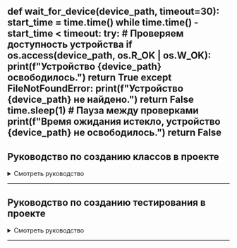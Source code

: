 def wait_for_device(device_path, timeout=30):
    start_time = time.time()
    while time.time() - start_time < timeout:
        try:
            # Проверяем доступность устройства
            if os.access(device_path, os.R_OK | os.W_OK):
                print(f"Устройство {device_path} освободилось.")
                return True
        except FileNotFoundError:
            print(f"Устройство {device_path} не найдено.")
            return False
        time.sleep(1)  # Пауза между проверками
    print(f"Время ожидания истекло, устройство {device_path} не освободилось.")
    return False
---


## Руководство по созданию классов в проекте

<details>

<summary>Смотреть руководство</summary>

В данном руководстве представлены рекомендации по созданию классов в рамках нашего проекта. Эти рекомендации помогут нам поддерживать высокий уровень чистоты и удобства сопровождения кода. Ниже приведён пример класса, который демонстрирует правильную структуру и оформление.

## Правила создания классов

При создании новых классов в проекте необходимо соблюдать следующие правила:

1. **Импорт библиотек и модулей**:
   - Сначала импортируются стандартные библиотеки, затем сторонние, и в последнюю очередь – наши собственные модули.
   - Разделяйте разные категории импортов пустой строкой.

2. **Структура класса**:
   - Начните с конструктора `__init__`.
   - После свойств размещайте сеттеры и геттеры (для КАЖДОГО переданного в `__init__` аргумента).
   - Затем определите свойства класса с использованием декоратора `@property`. Свойства допустимы ИСКЛЮЧИТЕЛЬНО для получения вспомогательных значений УЖЕ существующих полей. Например: ключи словаря.
   - Далее следуют методы класса, начиная с основных.
   - В конце добавьте статические методы с декоратором `@staticmethod`.

3. **Типизация**:
   - Обязательно используйте аннотации типов для параметров и возвращаемых значений методов.

4. **Документирование**:
   - Каждый класс, метод и свойство должны сопровождаться соответствующей документацией на английском, по шаблону представленном в примере.
   - Опишите параметры, типы параметров и возвращаемый результат.

5. **Обработка ошибок**:
   - Проверяйте типы данных и генерируйте подходящие исключения, если данные не соответствуют ожидаемым.

6. **Имя и стиль**:
   - Называйте классы и методы в соответствии с рекомендациями PEP8.
   - Используйте информативные названия переменных и функций.


<details>

<summary>Пример класса</summary>

## Пример класса

```python
import os  # Standard library
from typing import Union, List, Dict  # Typing
from custom import module  # Custom module

class MyClass:
    """
    A class for data processing.

    This class is designed to perform various operations on data,
    providing convenient methods for their transformation and analysis.
    """

    def __init__(self, param1: SomeAnotherClass, ..., paramN: int):
        """
        Constructor for the MyClass object.

        Parameters:
        -----------
        param1 : SomeAnotherClass
            An instance of `SomeAnotherClass` used to initialize the `param1` attribute.
        """
        self.param1 = param1
        ...
        self.paramN = paramN

    @property
    def param1(self) -> SomeAnotherClass:
        """Getter for the param1 attribute.

        Returns:
        --------
        SomeAnotherClass
            The current value of the `param1` attribute, which is an instance of `SomeAnotherClass`.
        """
        return self._param1

    @param1.setter
    def param1(self, value: SomeAnotherClass) -> None:
        """Setter for the param1 attribute.

        Parameters:
        -----------
        value : SomeAnotherClass
            The new instance of `SomeAnotherClass` to set for the `param1` attribute.

        Raises:
        -------
        TypeError
            If the provided value is not an instance of `SomeAnotherClass`.
        """
        if not isinstance(value, SomeAnotherClass):  # Always check the type of input data for the setter
            raise TypeError("The provided value must be an instance of 'SomeAnotherClass'.")
        self._param1 = value
        
    # Ather params setters and getters

    @property
    def items(self) -> List[str]:
        """Getter for the list of items from the `SomeAnotherClass` instance.

        Returns:
        --------
        List[str]
            A list of items retrieved from the `SomeAnotherClass` instance.
        """
        return [item for item in SomeAnotherClass.objects()]

    def some_method_with_simple_arg(self, value: str) -> bool:
        """Performs some operation with the given value.

        Parameters:
        -----------
        value : str
            The value to operate on. Must be a non-empty string.

        Returns:
        --------
        bool
            The result of the operation. Returns `True` if the operation is successful.

        Raises:
        -------
        TypeError
            If the provided value is not a string.
        ValueError
            If the provided string is empty.
        """
        if not isinstance(value, str):  # Always check the type of input data for each method argument
            raise TypeError("The provided value must be a string.")
        if len(value) == 0:  # Always validate the input data for each method argument
            raise ValueError("The length of 'value' should be greater than zero.")
        return True

    def some_method_with_intricate_arg(self, value: Dict[str, float]) -> bool:
        """Performs some operation with the given value.

        Parameters:
        -----------
        value : Dict[str, float]
            A dictionary where keys are strings and values are floats.
            This dictionary is used for the operation.

        Returns:
        --------
        bool
            The result of the operation. Returns `True` if the operation is successful.

        Raises:
        -------
        ValueError
            If the provided dictionary fails validation.
        """
        self._check_value_intricate_method(value)
        return True

    def _check_value_intricate_method(self, value: Dict[str, float]) -> None:
        """Validates the input value for the `some_method_with_intricate_arg` method.

        Parameters:
        -----------
        value : Dict[str, float]
            A dictionary where keys are strings and values are floats.

        Raises:
        -------
        ValueError
            If the provided dictionary fails validation.
        """
        # Value checking logic
        if not value:
            raise ValueError("The provided dictionary cannot be empty.")

    @staticmethod
    def static_method() -> None:
        """A static method that performs some common task.

        Returns:
        --------
        None
            This method does not return any value.
        """
        # Static method logic
        print("Static method called!")
```
</details>

</details>



---

## Руководство по созданию тестирования в проекте

<details>
<summary>Смотреть руководство</summary>

В данном руководстве представлены рекомендации по созданию тестов для классов в рамках нашего проекта. Эти рекомендации помогут нам поддерживать высокий уровень качества кода, обеспечивая его корректность и устойчивость к изменениям. Ниже приведены правила и примеры написания тестов.

## Правила создания тестов для классов

При создании тестов для классов в проекте необходимо соблюдать следующие правила:

1. **Именование файлов и классов**:
   - Файл с тестами должен называться `test_[имя файла, в котором лежит тестируемый класс].py`. Например, если тестируемый класс находится в файле `my_class.py`, то файл с тестами должен называться `test_my_class.py`.
   - Тестирующий класс должен называться `Test[ИмяТестируемогоКласса]`. Например, если тестируемый класс называется `MyClass`, то тестирующий класс должен называться `TestMyClass`.

2. **Именование тестовых методов**:
   - Тестовые методы должны называться по шаблону `test_[имя класса]_[метод класса]_[на что тестируем]`. Например, если тестируется метод `some_method` класса `MyClass` на корректность обработки аргументов, то метод должен называться `test_my_class_some_method_wrong_type`.

3. **Импорт библиотек и модулей**:
   - Сначала импортируются стандартные библиотеки, затем сторонние, и в последнюю очередь – наши собственные модули.
   - Разделяйте разные категории импортов пустой строкой.

4. **Структура тестового класса**:
   - Начните с тестов инициализации класса (конструктора `__init__`).
   - Затем добавьте тесты для сеттеров и геттеров (для каждого переданного в `__init__` аргумента).
   - Далее следуют тесты для свойств класса (если они есть).
   - После этого добавьте тесты для методов класса, начиная с основных.
   - В конце добавьте тесты для статических методов (если они есть).

5. **Типизация**:
   - Обязательно используйте аннотации типов для параметров и возвращаемых значений тестовых методов.

6. **Документирование**:
   - Каждый тестовый класс и метод должны сопровождаться соответствующей документацией на английском языке.
   - Опишите, что именно тестируется, какие параметры используются и какие результаты ожидаются.

7. **Обработка ошибок**:
   - Проверяйте, что методы корректно обрабатывают невалидные входные данные и генерируют ожидаемые исключения.

8. **Использование `unittest` и `ddt`**:
   - Используйте модуль `unittest` для создания тестов.
   - Для параметризации тестов используйте библиотеку `ddt` (Data-Driven Tests), чтобы избежать дублирования кода.

9. **Имя и стиль**:
   - Называйте тестовые классы и методы в соответствии с рекомендациями PEP8.
   - Используйте информативные названия переменных и функций.

<details>

<summary>Пример тестирования</summary>

```python
import unittest
from ddt import ddt, data, unpack
from my_class import MyClass


@ddt
class TestMyClass(unittest.TestCase):
    """
    A test class for `MyClass`.

    This class contains unit tests for the `MyClass` class, covering its initialization,
    properties, methods, and error handling.
    """

    # INIT
    @data(SomeAnotherClass(1, 2), SomeAnotherClass(2, 3), SomeAnotherClass(3, 4), SomeAnotherClass(4, 5))
    def test_my_class_initialisation_param1_success(self, value: SomeAnotherClass) -> None:
        """
        Test successful initialization of `MyClass` with valid `param1`.

        Parameters:
        -----------
        value : SomeAnotherClass
            A valid instance of `SomeAnotherClass` to initialize `MyClass`.

        Asserts:
        --------
        - `param1` is an instance of `SomeAnotherClass`.
        - `param1.some_field` matches the provided value.
        """
        my_class = MyClass(param1=value, ..., paramN=**default**)
        self.assertIsInstance(my_class.param1, SomeAnotherClass)
        self.assertEqual(my_class.param1.some_field, value.some_field)

    ...

    @data(0, 1, 10, 100, 500, 1_000, 5_000, 10_000, 50_000, 100_000, 500_000, 1_000_000)
    def test_my_class_initialisation_paramN_success(self, value: int) -> None:
        """
        Test successful initialization of `MyClass` with valid `paramN`.

        Parameters:
        -----------
        value : int
            A valid integer value to initialize `paramN`.

        Asserts:
        --------
        - `paramN` is an instance of `int`.
        """
        my_class = MyClass(param1=**default**, ..., paramN=value)
        self.assertIsInstance(my_class.paramN, int)
        self.assertEqual(my_class.paramN, value)

    # PARAM1-SETTER-GETTER
    @data(-1.0, 1, True, False, None, [], ["hi"], (), ("hi",), set(), {"hi"}, 1 + 2j, b"", b"hi", bytearray(b""), 
          bytearray(b"hi"), range(0), TestDataClass(1, 2), TestClass(1), TestEnum.VALUE_ONE)
    def test_my_class_param1_setter_wrong_type(self, value: Any) -> None:
        """
        Test `param1` setter with invalid types.

        Parameters:
        -----------
        value : Any
            An invalid value to set for `param1`.

        Asserts:
        --------
        - `TypeError` is raised when an invalid type is provided.
        """
        my_class = MyClass(param1=**default**, ..., paramN=**default**)
        with self.assertRaises(TypeError):
            my_class.param1 = value

    @data(SomeAnotherClass(1, 2), SomeAnotherClass(2, 3), SomeAnotherClass(3, 4), SomeAnotherClass(4, 5))
    def test_my_class_param1_setter_success(self, value: SomeAnotherClass) -> None:
        """
        Test `param1` setter with valid types.

        Parameters:
        -----------
        value : SomeAnotherClass
            A valid instance of `SomeAnotherClass` to set for `param1`.

        Asserts:
        --------
        - `param1` is successfully set to the provided value.
        """
        my_class = MyClass(param1=**default**, ..., paramN=**default**)
        my_class.param1 = value
        self.assertIsInstance(my_class.param1, SomeAnotherClass)
        self.assertEqual(my_class.param1, value)

    # ATHER PARAMS
    ...
    
    # ITEMS
    @data(SomeAnotherClass(1, 2), SomeAnotherClass(2, 3), SomeAnotherClass(3, 4), SomeAnotherClass(4, 5))
    def test_my_class_items_success(self, value: SomeAnotherClass) -> None:
        """
        Test the `items` property of `MyClass`.

        Parameters:
        -----------
        value : SomeAnotherClass
            A valid instance of `SomeAnotherClass` to initialize `MyClass`.

        Asserts:
        --------
        - `items` returns a list of items from the `SomeAnotherClass` instance.
        """
        my_class = MyClass(param1=value, ..., paramN=**default**)
        self.assertIsInstance(my_class.items, list)
        self.assertEqual(my_class.items, [...])

    # ATHER PROPERTIES
    ...
    
    
    # SOME_METHOD_WITH_SIMPLE_ARG
    @data(-1.0, 1, True, False, None, [], ["hi"], (), ("hi",), set(), {"hi"}, 1 + 2j, b"",
          b"hi", bytearray(b""), bytearray(b"hi"), range(0), TestDataClass(1, 2), TestClass(1), TestEnum.VALUE_ONE)
    def test_my_class_some_method_with_simple_arg_wrong_type(self, value: Any):
        """
        Test `some_method_with_simple_arg` with invalid types.

        Parameters:
        -----------
        value : Any
            An invalid value to pass to `some_method_with_simple_arg`.

        Asserts:
        --------
        - `TypeError` is raised when an invalid type is provided.
        """
        my_class = MyClass(param1=**default**, ..., paramN=**default**)
        with self.assertRaises(TypeError):
            my_class.some_method_with_simple_arg(value=value)

    @data("", " ", "invalid")
    def test_my_class_some_method_with_simple_arg_wrong_value(self, value: str):
        """
        Test `some_method_with_simple_arg` with invalid values.

        Parameters:
        -----------
        value : str
            An invalid string value to pass to `some_method_with_simple_arg`.

        Asserts:
        --------
        - `ValueError` is raised when an invalid value is provided.
        """
        my_class = MyClass(param1=**default**, ..., paramN=**default**)
        with self.assertRaises(ValueError):
            my_class.some_method_with_simple_arg(value=value)

    @data(("valid", True), ("another_valid", True))
    @unpack
    def test_my_class_some_method_with_simple_arg_success(self, value: str, answer: bool):
        """
        Test `some_method_with_simple_arg` with valid values.

        Parameters:
        -----------
        value : str
            A valid string value to pass to `some_method_with_simple_arg`.
        answer : bool
            The expected result of the method.

        Asserts:
        --------
        - The method returns the expected boolean result.
        """
        my_class = MyClass(param1=**default**, ..., paramN=**default**)
        result = my_class.some_method_with_simple_arg(value=value)
        self.assertIsInstance(result, bool)
        self.assertEqual(result, answer)
```
</details>

</details>

---
